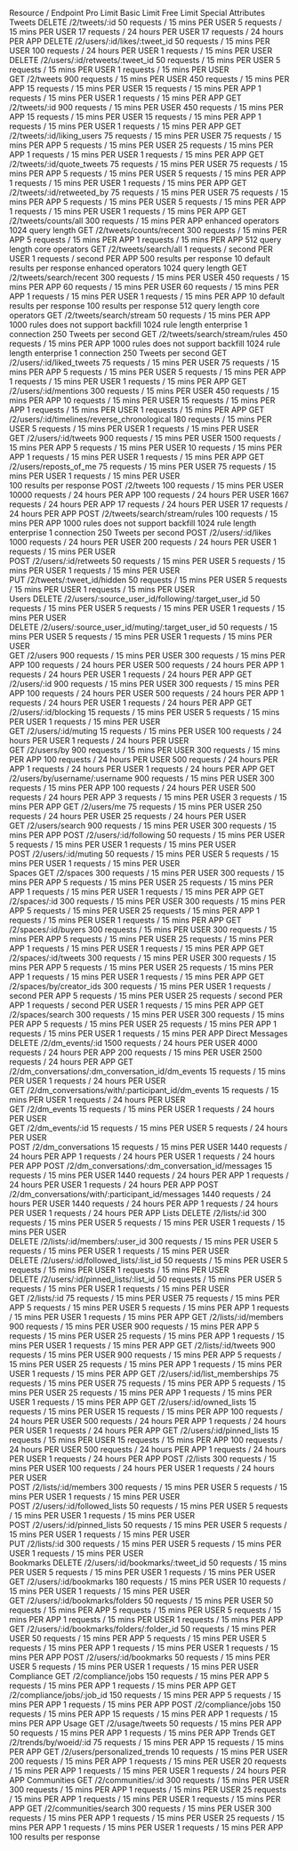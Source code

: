 Resource / Endpoint	Pro Limit 	Basic Limit 	Free Limit 	Special Attributes
Tweets
DELETE /2/tweets/:id	50 requests / 15 mins
PER USER	5 requests / 15 mins
PER USER	17 requests / 24 hours
PER USER
17 requests / 24 hours
PER APP	
DELETE /2/users/:id/likes/:tweet_id	50 requests / 15 mins
PER USER	100 requests / 24 hours
PER USER	1 requests / 15 mins
PER USER	
DELETE /2/users/:id/retweets/:tweet_id	50 requests / 15 mins
PER USER	5 requests / 15 mins
PER USER	1 requests / 15 mins
PER USER	
GET /2/tweets	900 requests / 15 mins
PER USER
450 requests / 15 mins
PER APP	15 requests / 15 mins
PER USER
15 requests / 15 mins
PER APP	1 requests / 15 mins
PER USER
1 requests / 15 mins
PER APP	
GET /2/tweets/:id	900 requests / 15 mins
PER USER
450 requests / 15 mins
PER APP	15 requests / 15 mins
PER USER
15 requests / 15 mins
PER APP	1 requests / 15 mins
PER USER
1 requests / 15 mins
PER APP	
GET /2/tweets/:id/liking_users	75 requests / 15 mins
PER USER
75 requests / 15 mins
PER APP	5 requests / 15 mins
PER USER
25 requests / 15 mins
PER APP	1 requests / 15 mins
PER USER
1 requests / 15 mins
PER APP	
GET /2/tweets/:id/quote_tweets	75 requests / 15 mins
PER USER
75 requests / 15 mins
PER APP	5 requests / 15 mins
PER USER
5 requests / 15 mins
PER APP	1 requests / 15 mins
PER USER
1 requests / 15 mins
PER APP	
GET /2/tweets/:id/retweeted_by	75 requests / 15 mins
PER USER
75 requests / 15 mins
PER APP	5 requests / 15 mins
PER USER
5 requests / 15 mins
PER APP	1 requests / 15 mins
PER USER
1 requests / 15 mins
PER APP	
GET /2/tweets/counts/all	300 requests / 15 mins
PER APP	
enhanced operators
1024 query length
GET /2/tweets/counts/recent	300 requests / 15 mins
PER APP	5 requests / 15 mins
PER APP	1 requests / 15 mins
PER APP	
512 query length
core operators
GET /2/tweets/search/all	1 requests / second
PER USER
1 requests / second
PER APP	
500 results per response
10 default results per response
enhanced operators
1024 query length
GET /2/tweets/search/recent	300 requests / 15 mins
PER USER
450 requests / 15 mins
PER APP	60 requests / 15 mins
PER USER
60 requests / 15 mins
PER APP	1 requests / 15 mins
PER USER
1 requests / 15 mins
PER APP	
10 default results per response
100 results per response
512 query length
core operators
GET /2/tweets/search/stream	50 requests / 15 mins
PER APP	
1000 rules
does not support backfill
1024 rule length
enterprise
1 connection
250 Tweets per second
GET /2/tweets/search/stream/rules	450 requests / 15 mins
PER APP	
1000 rules
does not support backfill
1024 rule length
enterprise
1 connection
250 Tweets per second
GET /2/users/:id/liked_tweets	75 requests / 15 mins
PER USER
75 requests / 15 mins
PER APP	5 requests / 15 mins
PER USER
5 requests / 15 mins
PER APP	1 requests / 15 mins
PER USER
1 requests / 15 mins
PER APP	
GET /2/users/:id/mentions	300 requests / 15 mins
PER USER
450 requests / 15 mins
PER APP	10 requests / 15 mins
PER USER
15 requests / 15 mins
PER APP	1 requests / 15 mins
PER USER
1 requests / 15 mins
PER APP	
GET /2/users/:id/timelines/reverse_chronological	180 requests / 15 mins
PER USER	5 requests / 15 mins
PER USER	1 requests / 15 mins
PER USER	
GET /2/users/:id/tweets	900 requests / 15 mins
PER USER
1500 requests / 15 mins
PER APP	5 requests / 15 mins
PER USER
10 requests / 15 mins
PER APP	1 requests / 15 mins
PER USER
1 requests / 15 mins
PER APP	
GET /2/users/reposts_of_me	75 requests / 15 mins
PER USER	75 requests / 15 mins
PER USER	1 requests / 15 mins
PER USER	
100 results per response
POST /2/tweets	100 requests / 15 mins
PER USER
10000 requests / 24 hours
PER APP	100 requests / 24 hours
PER USER
1667 requests / 24 hours
PER APP	17 requests / 24 hours
PER USER
17 requests / 24 hours
PER APP	
POST /2/tweets/search/stream/rules	100 requests / 15 mins
PER APP	
1000 rules
does not support backfill
1024 rule length
enterprise
1 connection
250 Tweets per second
POST /2/users/:id/likes	1000 requests / 24 hours
PER USER	200 requests / 24 hours
PER USER	1 requests / 15 mins
PER USER	
POST /2/users/:id/retweets	50 requests / 15 mins
PER USER	5 requests / 15 mins
PER USER	1 requests / 15 mins
PER USER	
PUT /2/tweets/:tweet_id/hidden	50 requests / 15 mins
PER USER	5 requests / 15 mins
PER USER	1 requests / 15 mins
PER USER	
Users
DELETE /2/users/:source_user_id/following/:target_user_id	50 requests / 15 mins
PER USER	5 requests / 15 mins
PER USER	1 requests / 15 mins
PER USER	
DELETE /2/users/:source_user_id/muting/:target_user_id	50 requests / 15 mins
PER USER	5 requests / 15 mins
PER USER	1 requests / 15 mins
PER USER	
GET /2/users	900 requests / 15 mins
PER USER
300 requests / 15 mins
PER APP	100 requests / 24 hours
PER USER
500 requests / 24 hours
PER APP	1 requests / 24 hours
PER USER
1 requests / 24 hours
PER APP	
GET /2/users/:id	900 requests / 15 mins
PER USER
300 requests / 15 mins
PER APP	100 requests / 24 hours
PER USER
500 requests / 24 hours
PER APP	1 requests / 24 hours
PER USER
1 requests / 24 hours
PER APP	
GET /2/users/:id/blocking	15 requests / 15 mins
PER USER	5 requests / 15 mins
PER USER	1 requests / 15 mins
PER USER	
GET /2/users/:id/muting	15 requests / 15 mins
PER USER	100 requests / 24 hours
PER USER	1 requests / 24 hours
PER USER	
GET /2/users/by	900 requests / 15 mins
PER USER
300 requests / 15 mins
PER APP	100 requests / 24 hours
PER USER
500 requests / 24 hours
PER APP	1 requests / 24 hours
PER USER
1 requests / 24 hours
PER APP	
GET /2/users/by/username/:username	900 requests / 15 mins
PER USER
300 requests / 15 mins
PER APP	100 requests / 24 hours
PER USER
500 requests / 24 hours
PER APP	3 requests / 15 mins
PER USER
3 requests / 15 mins
PER APP	
GET /2/users/me	75 requests / 15 mins
PER USER	250 requests / 24 hours
PER USER	25 requests / 24 hours
PER USER	
GET /2/users/search	900 requests / 15 mins
PER USER
300 requests / 15 mins
PER APP	
POST /2/users/:id/following	50 requests / 15 mins
PER USER	5 requests / 15 mins
PER USER	1 requests / 15 mins
PER USER	
POST /2/users/:id/muting	50 requests / 15 mins
PER USER	5 requests / 15 mins
PER USER	1 requests / 15 mins
PER USER	
Spaces
GET /2/spaces	300 requests / 15 mins
PER USER
300 requests / 15 mins
PER APP	5 requests / 15 mins
PER USER
25 requests / 15 mins
PER APP	1 requests / 15 mins
PER USER
1 requests / 15 mins
PER APP	
GET /2/spaces/:id	300 requests / 15 mins
PER USER
300 requests / 15 mins
PER APP	5 requests / 15 mins
PER USER
25 requests / 15 mins
PER APP	1 requests / 15 mins
PER USER
1 requests / 15 mins
PER APP	
GET /2/spaces/:id/buyers	300 requests / 15 mins
PER USER
300 requests / 15 mins
PER APP	5 requests / 15 mins
PER USER
25 requests / 15 mins
PER APP	1 requests / 15 mins
PER USER
1 requests / 15 mins
PER APP	
GET /2/spaces/:id/tweets	300 requests / 15 mins
PER USER
300 requests / 15 mins
PER APP	5 requests / 15 mins
PER USER
25 requests / 15 mins
PER APP	1 requests / 15 mins
PER USER
1 requests / 15 mins
PER APP	
GET /2/spaces/by/creator_ids	300 requests / 15 mins
PER USER
1 requests / second
PER APP	5 requests / 15 mins
PER USER
25 requests / second
PER APP	1 requests / second
PER USER
1 requests / 15 mins
PER APP	
GET /2/spaces/search	300 requests / 15 mins
PER USER
300 requests / 15 mins
PER APP	5 requests / 15 mins
PER USER
25 requests / 15 mins
PER APP	1 requests / 15 mins
PER USER
1 requests / 15 mins
PER APP	
Direct Messages
DELETE /2/dm_events/:id	1500 requests / 24 hours
PER USER
4000 requests / 24 hours
PER APP	200 requests / 15 mins
PER USER
2500 requests / 24 hours
PER APP	
GET /2/dm_conversations/:dm_conversation_id/dm_events	15 requests / 15 mins
PER USER	1 requests / 24 hours
PER USER	
GET /2/dm_conversations/with/:participant_id/dm_events	15 requests / 15 mins
PER USER	1 requests / 24 hours
PER USER	
GET /2/dm_events	15 requests / 15 mins
PER USER	1 requests / 24 hours
PER USER	
GET /2/dm_events/:id	15 requests / 15 mins
PER USER	5 requests / 24 hours
PER USER	
POST /2/dm_conversations	15 requests / 15 mins
PER USER
1440 requests / 24 hours
PER APP	1 requests / 24 hours
PER USER
1 requests / 24 hours
PER APP	
POST /2/dm_conversations/:dm_conversation_id/messages	15 requests / 15 mins
PER USER
1440 requests / 24 hours
PER APP	1 requests / 24 hours
PER USER
1 requests / 24 hours
PER APP	
POST /2/dm_conversations/with/:participant_id/messages	1440 requests / 24 hours
PER USER
1440 requests / 24 hours
PER APP	1 requests / 24 hours
PER USER
1 requests / 24 hours
PER APP	
Lists
DELETE /2/lists/:id	300 requests / 15 mins
PER USER	5 requests / 15 mins
PER USER	1 requests / 15 mins
PER USER	
DELETE /2/lists/:id/members/:user_id	300 requests / 15 mins
PER USER	5 requests / 15 mins
PER USER	1 requests / 15 mins
PER USER	
DELETE /2/users/:id/followed_lists/:list_id	50 requests / 15 mins
PER USER	5 requests / 15 mins
PER USER	1 requests / 15 mins
PER USER	
DELETE /2/users/:id/pinned_lists/:list_id	50 requests / 15 mins
PER USER	5 requests / 15 mins
PER USER	1 requests / 15 mins
PER USER	
GET /2/lists/:id	75 requests / 15 mins
PER USER
75 requests / 15 mins
PER APP	5 requests / 15 mins
PER USER
5 requests / 15 mins
PER APP	1 requests / 15 mins
PER USER
1 requests / 15 mins
PER APP	
GET /2/lists/:id/members	900 requests / 15 mins
PER USER
900 requests / 15 mins
PER APP	5 requests / 15 mins
PER USER
25 requests / 15 mins
PER APP	1 requests / 15 mins
PER USER
1 requests / 15 mins
PER APP	
GET /2/lists/:id/tweets	900 requests / 15 mins
PER USER
900 requests / 15 mins
PER APP	5 requests / 15 mins
PER USER
25 requests / 15 mins
PER APP	1 requests / 15 mins
PER USER
1 requests / 15 mins
PER APP	
GET /2/users/:id/list_memberships	75 requests / 15 mins
PER USER
75 requests / 15 mins
PER APP	5 requests / 15 mins
PER USER
25 requests / 15 mins
PER APP	1 requests / 15 mins
PER USER
1 requests / 15 mins
PER APP	
GET /2/users/:id/owned_lists	15 requests / 15 mins
PER USER
15 requests / 15 mins
PER APP	100 requests / 24 hours
PER USER
500 requests / 24 hours
PER APP	1 requests / 24 hours
PER USER
1 requests / 24 hours
PER APP	
GET /2/users/:id/pinned_lists	15 requests / 15 mins
PER USER
15 requests / 15 mins
PER APP	100 requests / 24 hours
PER USER
500 requests / 24 hours
PER APP	1 requests / 24 hours
PER USER
1 requests / 24 hours
PER APP	
POST /2/lists	300 requests / 15 mins
PER USER	100 requests / 24 hours
PER USER	1 requests / 24 hours
PER USER	
POST /2/lists/:id/members	300 requests / 15 mins
PER USER	5 requests / 15 mins
PER USER	1 requests / 15 mins
PER USER	
POST /2/users/:id/followed_lists	50 requests / 15 mins
PER USER	5 requests / 15 mins
PER USER	1 requests / 15 mins
PER USER	
POST /2/users/:id/pinned_lists	50 requests / 15 mins
PER USER	5 requests / 15 mins
PER USER	1 requests / 15 mins
PER USER	
PUT /2/lists/:id	300 requests / 15 mins
PER USER	5 requests / 15 mins
PER USER	1 requests / 15 mins
PER USER	
Bookmarks
DELETE /2/users/:id/bookmarks/:tweet_id	50 requests / 15 mins
PER USER	5 requests / 15 mins
PER USER	1 requests / 15 mins
PER USER	
GET /2/users/:id/bookmarks	180 requests / 15 mins
PER USER	10 requests / 15 mins
PER USER	1 requests / 15 mins
PER USER	
GET /2/users/:id/bookmarks/folders	50 requests / 15 mins
PER USER
50 requests / 15 mins
PER APP	5 requests / 15 mins
PER USER
5 requests / 15 mins
PER APP	1 requests / 15 mins
PER USER
1 requests / 15 mins
PER APP	
GET /2/users/:id/bookmarks/folders/:folder_id	50 requests / 15 mins
PER USER
50 requests / 15 mins
PER APP	5 requests / 15 mins
PER USER
5 requests / 15 mins
PER APP	1 requests / 15 mins
PER USER
1 requests / 15 mins
PER APP	
POST /2/users/:id/bookmarks	50 requests / 15 mins
PER USER	5 requests / 15 mins
PER USER	1 requests / 15 mins
PER USER	
Compliance
GET /2/compliance/jobs	150 requests / 15 mins
PER APP	5 requests / 15 mins
PER APP	1 requests / 15 mins
PER APP	
GET /2/compliance/jobs/:job_id	150 requests / 15 mins
PER APP	5 requests / 15 mins
PER APP	1 requests / 15 mins
PER APP	
POST /2/compliance/jobs	150 requests / 15 mins
PER APP	15 requests / 15 mins
PER APP	1 requests / 15 mins
PER APP	
Usage
GET /2/usage/tweets	50 requests / 15 mins
PER APP	50 requests / 15 mins
PER APP	1 requests / 15 mins
PER APP	
Trends
GET /2/trends/by/woeid/:id	75 requests / 15 mins
PER APP	15 requests / 15 mins
PER APP	
GET /2/users/personalized_trends	10 requests / 15 mins
PER USER
200 requests / 15 mins
PER APP	1 requests / 15 mins
PER USER
20 requests / 15 mins
PER APP	1 requests / 15 mins
PER USER
1 requests / 24 hours
PER APP	
Communities
GET /2/communities/:id	300 requests / 15 mins
PER USER
300 requests / 15 mins
PER APP	1 requests / 15 mins
PER USER
25 requests / 15 mins
PER APP	1 requests / 15 mins
PER USER
1 requests / 15 mins
PER APP	
GET /2/communities/search	300 requests / 15 mins
PER USER
300 requests / 15 mins
PER APP	1 requests / 15 mins
PER USER
25 requests / 15 mins
PER APP	1 requests / 15 mins
PER USER
1 requests / 15 mins
PER APP	
100 results per response